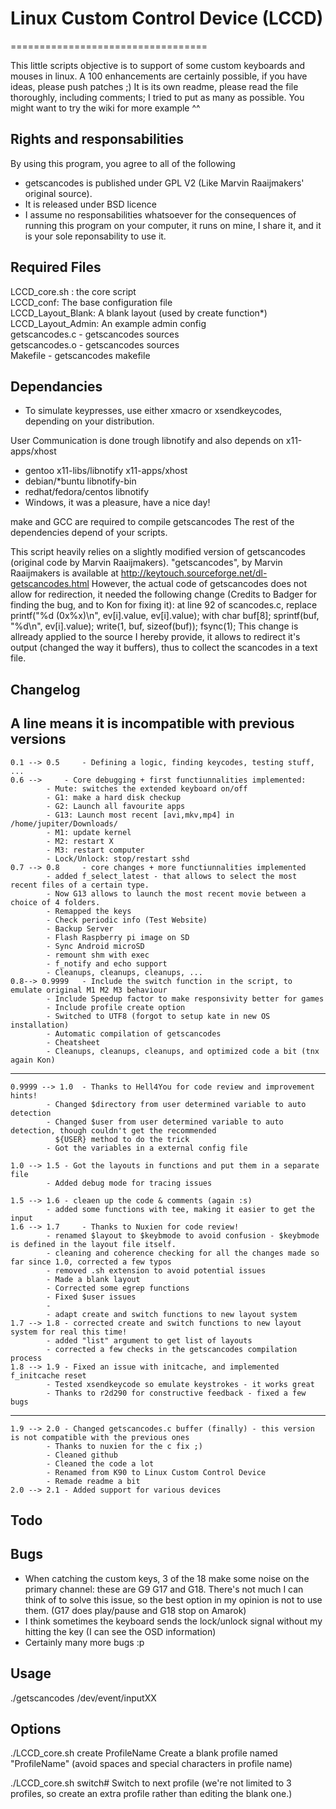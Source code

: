 # Linux Custom Control Device (LCCD)
==================================

This little scripts objective is to support of some custom keyboards and mouses in linux.
A 100 enhancements are certainly possible, if you have ideas, please push patches ;)
It is its own readme, please read the file thoroughly, including comments; I tried to put as many as possible.
You might want to try the wiki for more example ^^

## Rights and responsabilities 

By using this program, you agree to all of the following
- getscancodes is published under GPL V2 (Like Marvin Raaijmakers' original source).  
- It is released under BSD licence
- I assume no responsabilities whatsoever for the consequences of running this program on your computer, it runs on mine, I share it, and it is your sole reponsability to use it.

## Required Files
LCCD_core.sh : the core script<br />
LCCD_conf: The base configuration file<br />
LCCD_Layout_Blank: A blank layout (used by create function*)<br />
LCCD_Layout_Admin: An example admin config<br />
getscancodes.c - getscancodes sources<br />
getscancodes.o - getscancodes sources<br />
Makefile - getscancodes makefile<br />

## Dependancies

  - To simulate keypresses, use either xmacro or xsendkeycodes, depending on your distribution.
  
User Communication is done trough libnotify and also depends on x11-apps/xhost
  - gentoo x11-libs/libnotify x11-apps/xhost
  - debian/*buntu libnotify-bin
  - redhat/fedora/centos libnotify
  - Windows, it was a pleasure, have a nice day!

make and GCC are required to compile getscancodes
The rest of the dependencies depend of your scripts.

This script heavily relies on a slightly modified version of getscancodes (original code by Marvin Raaijmakers).
"getscancodes", by Marvin Raaijmakers is available at http://keytouch.sourceforge.net/dl-getscancodes.html
However, the actual code of getscancodes does not allow for redirection, it needed the following change (Credits to Badger for finding the bug, and to Kon for fixing it): 
at line 92 of scancodes.c, replace 
	printf("%d (0x%x)\n", ev[i].value, ev[i].value);
with
	char buf[8]; sprintf(buf, "%d\n", ev[i].value); write(1, buf, sizeof(buf)); fsync(1);
This change is allready applied to the source I hereby provide, it allows to redirect it's output (changed the way it buffers), thus to collect the scancodes in a text file.

## Changelog
A line means it is incompatible with previous versions
-----------------------------------------------
	0.1 --> 0.5  	- Defining a logic, finding keycodes, testing stuff, ...
	0.6 -->		- Core debugging + first functiunnalities implemented:
			- Mute: switches the extended keyboard on/off
	  		- G1: make a hard disk checkup
			- G2: Launch all favourite apps
			- G13: Launch most recent [avi,mkv,mp4] in /home/jupiter/Downloads/
			- M1: update kernel
			- M2: restart X
			- M3: restart computer
			- Lock/Unlock: stop/restart sshd
	0.7 --> 0.8 	- core changes + more functiunnalities implemented
			- added f_select_latest - that allows to select the most recent files of a certain type.
			- Now G13 allows to launch the most recent movie between a choice of 4 folders.
			- Remapped the keys
			- Check periodic info (Test Website)
			- Backup Server
			- Flash Raspberry pi image on SD
			- Sync Android microSD
			- remount shm with exec
			- f_notify and echo support
			- Cleanups, cleanups, cleanups, ... 
	0.8--> 0.9999 	- Include the switch function in the script, to emulate original M1 M2 M3 behaviour
			- Include Speedup factor to make responsivity better for games
			- Include profile create option
			- Switched to UTF8 (forgot to setup kate in new OS installation)
			- Automatic compilation of getscancodes
			- Cheatsheet
			- Cleanups, cleanups, cleanups, and optimized code a bit (tnx again Kon)
-----------------------------------------------
	0.9999 --> 1.0	- Thanks to Hell4You for code review and improvement hints!
			- Changed $directory from user determined variable to auto detection
			- Changed $user from user determined variable to auto detection, though couldn't get the recommended 
			  ${USER} method to do the trick
			- Got the variables in a external config file

	1.0 --> 1.5	- Got the layouts in functions and put them in a separate file
			- Added debug mode for tracing issues

	1.5 --> 1.6	- cleaen up the code & comments (again :s)
			- added some functions with tee, making it easier to get the input
	1.6 --> 1.7     - Thanks to Nuxien for code review!
			- renamed $layout to $keybmode to avoid confusion - $keybmode is defined in the layout file itself.
			- cleaning and coherence checking for all the changes made so far since 1.0, corrected a few typos
			- removed .sh extension to avoid potential issues
			- Made a blank layout
			- Corrected some egrep functions
			- Fixed $user issues
			- 
			- adapt create and switch functions to new layout system
	1.7 --> 1.8	- corrected create and switch functions to new layout system for real this time!
			- added "list" argument to get list of layouts
			- corrected a few checks in the getscancodes compilation process
	1.8 --> 1.9	- Fixed an issue with initcache, and implemented f_initcache reset
			- Tested xsendkeycode so emulate keystrokes - it works great 
			- Thanks to r2d290 for constructive feedback - fixed a few bugs
-----------------------------------------------
	1.9 --> 2.0	- Changed getscancodes.c buffer (finally) - this version is not compatible with the previous ones
			- Thanks to nuxien for the c fix ;)
			- Cleaned github
			- Cleaned the code a lot
			- Renamed from K90 to Linux Custom Control Device
			- Remade readme a bit
	2.0 --> 2.1	- Added support for various devices

## Todo 


## Bugs 

- When catching the custom keys, 3 of the 18 make some noise on the primary channel: these are G9 G17 and G18.  There's not much I can think of to solve this issue, so the best option in my opinion is not to use them. (G17 does play/pause and G18 stop on Amarok)
- I think sometimes the keyboard sends the lock/unlock signal without my hitting the key (I can see the OSD information)
- Certainly many more bugs :p

## Usage 

./getscancodes /dev/event/inputXX

## Options

./LCCD_core.sh create ProfileName 
Create a blank profile named "ProfileName" (avoid spaces and special characters in profile name)

./LCCD_core.sh switch# 
Switch to next profile (we're not limited to 3 profiles, so create an extra profile rather than editing the blank one.)
